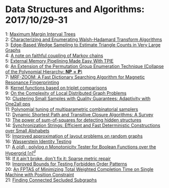 # Data Structures and Algorithms: 2017/10/29-31  
1: [Maximum Margin Interval Trees](https://doi.org/10.48550/arXiv.1710.04234)  
2: [Characterizing and Enumerating Walsh-Hadamard Transform Algorithms](https://doi.org/10.48550/arXiv.1710.08029)  
3: [Edge-Based Wedge Sampling to Estimate Triangle Counts in Very Large  Graphs](https://doi.org/10.48550/arXiv.1710.09961)  
4: [A note on faithful coupling of Markov chains](https://doi.org/10.48550/arXiv.1710.10026)  
5: [External Memory Pipelining Made Easy With TPIE](https://doi.org/10.48550/arXiv.1710.10091)  
6: [An Extension of the Permutation Group Enumeration Technique (Collapse of  the Polynomial Hierarchy: $\mathbf{NP = P}$)](https://doi.org/10.48550/arXiv.0812.1385)  
7: [MRF-ZOOM: A Fast Dictionary Searching Algorithm for Magnetic Resonance  Fingerprinting](https://doi.org/10.48550/arXiv.1506.05393)  
8: [Kernel functions based on triplet comparisons](https://doi.org/10.48550/arXiv.1607.08456)  
9: [On the Complexity of Local Distributed Graph Problems](https://doi.org/10.48550/arXiv.1611.02663)  
10: [Clustering Small Samples with Quality Guarantees: Adaptivity with  One2all pps](https://doi.org/10.48550/arXiv.1706.03607)  
11: [Polynomial tuning of multiparametric combinatorial samplers](https://doi.org/10.48550/arXiv.1708.01212)  
12: [Dynamic Shortest Path and Transitive Closure Algorithms: A Survey](https://doi.org/10.48550/arXiv.1709.00553)  
13: [The power of sum-of-squares for detecting hidden structures](https://doi.org/10.48550/arXiv.1710.05017)  
14: [Synchronization Strings: Efficient and Fast Deterministic Constructions  over Small Alphabets](https://doi.org/10.48550/arXiv.1710.07356)  
15: [Improved approximation of layout problems on random graphs](https://doi.org/10.48550/arXiv.1710.10339)  
16: [Wasserstein Identity Testing](https://doi.org/10.48550/arXiv.1710.10457)  
17: [A $o(d) \cdot \text{polylog}~n$ Monotonicity Tester for Boolean  Functions over the Hypergrid $[n]^d$](https://doi.org/10.48550/arXiv.1710.10545)  
18: [If it ain't broke, don't fix it: Sparse metric repair](https://doi.org/10.48550/arXiv.1710.10655)  
19: [Improved Bounds for Testing Forbidden Order Patterns](https://doi.org/10.48550/arXiv.1710.10660)  
20: [An FPTAS of Minimizing Total Weighted Completion Time on Single Machine  with Position Constraint](https://doi.org/10.48550/arXiv.1710.10904)  
21: [Finding Connected Secluded Subgraphs](https://doi.org/10.48550/arXiv.1710.10979)  